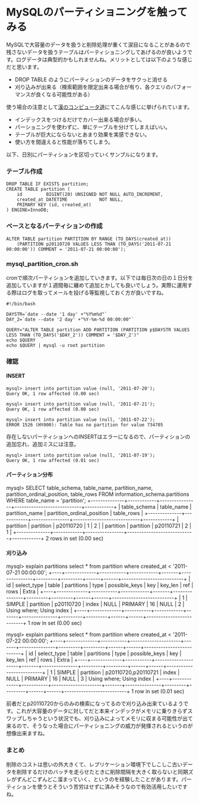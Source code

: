 # MySQLのパーティショニングを触ってみる

MySQLで大容量のデータを扱うと削除処理が重くて涙目になることがあるので残さないデータを扱うテーブルはパーティショニングしてあげるのが良いようです。ログデータは典型的かもしれませんね。メリットとしては以下のような感じだと思います。

* DROP TABLE のようにパーティションのデータをサクっと消せる
* 刈り込みが出来る（検索範囲を限定出来る場合が有り、各クエリのパフォーマンスが良くなる可能性がある）

使う場合の注意として[漢のコンピュータ道](http://nippondanji.blogspot.com/2009/04/1.html)にてこんな感じに挙げられています。

* インデックスをつけるだけでカバー出来る場合が多い。
* パーショニングを使わずに、単にテーブルを分けてしまえばいい。
* テーブルが巨大にならないとあまり効果を実感できない。
* 使い方を間違えると性能が落ちてしまう。

以下、日別にパーティションを区切っていくサンプルになります。

### テーブル作成

    DROP TABLE IF EXISTS partition;
    CREATE TABLE partition (
        id         BIGINT(20) UNSIGNED NOT NULL AUTO_INCREMENT,
        created_at DATETIME            NOT NULL,
        PRIMARY KEY (id, created_at)
    ) ENGINE=InnoDB;

### ベースとなるパーティションの作成

    ALTER TABLE partition PARTITION BY RANGE (TO_DAYS(created_at))
        (PARTITION p20110720 VALUES LESS THAN (TO_DAYS('2011-07-21 00:00:00')) COMMENT = '2011-07-21 00:00:00');

### mysql_partition_cron.sh 

cronで順次パーティションを追加していきます。以下では毎日次の日の１日分を追加していますが１週間毎に纏めて追加とかしても良いでしょう。実際に運用する際はログを取ってメールを投げる等監視しておく方が良いですね。

    #!/bin/bash
    
    DAYSTR=`date --date '1 day' +"%Y%m%d"`
    DAY_2=`date --date '2 day' +"%Y-%m-%d 00:00:00"`
    
    QUERY="ALTER TABLE partition ADD PARTITION (PARTITION p$DAYSTR VALUES LESS THAN (TO_DAYS('$DAY_2')) COMMENT = '$DAY_2')"
    echo $QUERY
    echo $QUERY | mysql -u root partition

### 確認

#### INSERT

    mysql> insert into partition value (null, '2011-07-20');
    Query OK, 1 row affected (0.00 sec)

    mysql> insert into partition value (null, '2011-07-21');
    Query OK, 1 row affected (0.00 sec)

    mysql> insert into partition value (null, '2011-07-22');
    ERROR 1526 (HY000): Table has no partition for value 734705

存在しないパーティションへのINSERTはエラーになるので、パーティションの追加忘れ、追加ミスには注意。

    mysql> insert into partition value (null, '2011-07-19');
    Query OK, 1 row affected (0.01 sec)

#### パーティション分布

mysql> SELECT table_schema, table_name, partition_name, partition_ordinal_position, table_rows FROM information_schema.partitions WHERE table_name = 'partition';
+--------------+------------+----------------+----------------------------+------------+
| table_schema | table_name | partition_name | partition_ordinal_position | table_rows |
+--------------+------------+----------------+----------------------------+------------+
| partition    | partition  | p20110720      |                          1 |          2 |
| partition    | partition  | p20110721      |                          2 |          1 |
+--------------+------------+----------------+----------------------------+------------+
2 rows in set (0.00 sec)

#### 刈り込み

mysql> explain partitions select * from partition where created_at < '2011-07-21 00:00:00';
+----+-------------+-----------+------------+-------+---------------+---------+---------+------+------+--------------------------+
| id | select_type | table     | partitions | type  | possible_keys | key     | key_len | ref  | rows | Extra                    |
+----+-------------+-----------+------------+-------+---------------+---------+---------+------+------+--------------------------+
|  1 | SIMPLE      | partition | p20110720  | index | NULL          | PRIMARY | 16      | NULL |    2 | Using where; Using index |
+----+-------------+-----------+------------+-------+---------------+---------+---------+------+------+--------------------------+
1 row in set (0.00 sec)

mysql> explain partitions select * from partition where created_at < '2011-07-22 00:00:00';
+----+-------------+-----------+---------------------+-------+---------------+---------+---------+------+------+--------------------------+
| id | select_type | table     | partitions          | type  | possible_keys | key     | key_len | ref  | rows | Extra                    |
+----+-------------+-----------+---------------------+-------+---------------+---------+---------+------+------+--------------------------+
|  1 | SIMPLE      | partition | p20110720,p20110721 | index | NULL          | PRIMARY | 16      | NULL |    3 | Using where; Using index |
+----+-------------+-----------+---------------------+-------+---------------+---------+---------+------+------+--------------------------+
1 row in set (0.01 sec)

前者だとp20110720からのみの検索になってるので刈り込み出来ているようです。これが大容量のデータに対してだと本来インデックがメモリに乗りきらずスワップしちゃうという状況でも、刈り込みによってメモリに収まる可能性が出て来るので、そうなった場合にパーティショニングの威力が発揮されるというのが想像出来ますね。

### まとめ

削除のコストは思いの外大きくて、レプリケーション環境下でしこしこ古いデータを削除するだけのバッチを走らせたときに削除間隔を大きく取らないと同期ズレがずんどこずんどこ溜まっていく、というのを経験したことがあります。パーティションを使うとそういう苦労はせずに済みそうなので有効活用したいですね。
